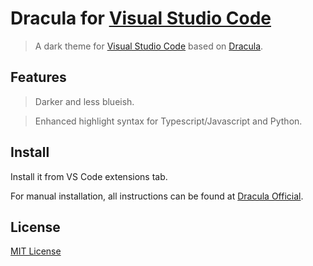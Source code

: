 # Dracula for [Visual Studio Code](http://code.visualstudio.com)

> A dark theme for [Visual Studio Code](http://code.visualstudio.com) based on [Dracula]((https://draculatheme.com/visual-studio-code)).

## Features
 > Darker and less blueish.

 > Enhanced highlight syntax for Typescript/Javascript and Python.


## Install

Install it from VS Code extensions tab.

For manual installation, all instructions can be found at [Dracula Official](draculatheme.com/visual-studio-code).


## License

[MIT License](./LICENSE)
